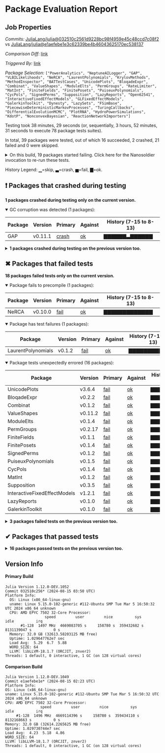 # Package Evaluation Report

## Job Properties

*Commits:* [JuliaLang/julia@032510c2561d9228bc98f4959e45c48ccd7c08f2](https://github.com/JuliaLang/julia/commit/032510c2561d9228bc98f4959e45c48ccd7c08f2) vs [JuliaLang/julia@e1aefebe1e3c62339be4b46043625170ec538137](https://github.com/JuliaLang/julia/commit/e1aefebe1e3c62339be4b46043625170ec538137)

*Comparison Diff:* [link](https://github.com/JuliaLang/julia/compare/e1aefebe1e3c62339be4b46043625170ec538137...032510c2561d9228bc98f4959e45c48ccd7c08f2)

*Triggered By:* [link](https://github.com/JuliaLang/julia/pull/55297#issuecomment-2290520096)

*Package Selection:* `["PowerAnalytics", "NeptuneAILogger", "GAP", "VLBILikelihoods", "NeRCA", "LaurentPolynomials", "KrylovMethods", "MethodInspector", "BATTestCases", "UnicodePlots", "BloqadeExpr", "Combinat", "ValueShapes", "ModuleElts", "PermGroups", "RateLimiter", "MatInt", "FiniteFields", "FinitePosets", "PuiseuxPolynomials", "CycPols", "SignedPerms", "Supposition", "LazyReports", "Open62541", "InteractiveFixedEffectModels", "GLFixedEffectModels", "GalerkinToolkit", "Dynesty", "LazySets", "FSimBase", "PiecewiseDeterministicMarkovProcesses", "TuringCallbacks", "DifferentialEvolutionMCMC", "PlotRNA", "HydroPowerSimulations", "KdotP", "NonconvexBayesian", "ReactionNetworkImporters"]`

Testing took 38 minutes, 29 seconds (or, sequentially, 3 hours, 52 minutes, 31 seconds to execute 78 package tests suites).

In total, 39 packages were tested, out of which 16 succeeded, 2 crashed, 21 failed and 0 were skipped.


<details><summary>On this build, 19 packages started failing. Click here for the Nanosoldier invocation to re-run these tests.</summary>
<p>

```
@nanosoldier `runtests(["ModuleElts", "FiniteFields", "FinitePosets", "SignedPerms", "PuiseuxPolynomials", "Combinat", "CycPols", "LaurentPolynomials", "PermGroups", "MatInt", "Supposition", "GAP", "InteractiveFixedEffectModels", "ValueShapes", "LazyReports", "GalerkinToolkit", "NeRCA", "UnicodePlots", "BloqadeExpr"])`
```

</p>
</details>


History Legend: ▁=skip, ▃=crash, ▅=fail, ▇=ok.

## ❗ Packages that crashed during testing

**1 packages crashed during testing only on the current version.**

<details open><summary>GC corruption was detected (1 packages):</summary>
<p>


| Package | Version | Primary | Against | History (7-15 to 8-13) |
| ------- | ------- | ------- | ------- | ------- |
| GAP | v0.11.1 | [crash](https://s3.amazonaws.com/julialang-reports/nanosoldier/pkgeval/by_hash/032510c_vs_e1aefeb/GAP.primary.log) | [ok](https://s3.amazonaws.com/julialang-reports/nanosoldier/pkgeval/by_hash/032510c_vs_e1aefeb/GAP.against.log) | <span class="history">▇▇▇▇▇▇▃▇▇▇▇▇▇</span> |

</p>
</details>

<details><summary><strong>1 packages crashed during testing on the previous version too.</strong></summary>
<p>

<details open><summary>A segmentation fault happened (1 packages):</summary>
<p>


| Package | History (7-15 to 8-13) |
| ------- | ------- |
| [PowerAnalytics v0.7.0](https://s3.amazonaws.com/julialang-reports/nanosoldier/pkgeval/by_hash/032510c_vs_e1aefeb/PowerAnalytics.primary.log) | <span class="history">▇▇▇▇▇▇▇▇▃▃▃▃▃</span> |

</p>
</details>

</p>
</details>


## ✖ Packages that failed tests

**18 packages failed tests only on the current version.**

<details open><summary>Package fails to precompile (1 packages):</summary>
<p>


| Package | Version | Primary | Against | History (7-15 to 8-13) |
| ------- | ------- | ------- | ------- | ------- |
| NeRCA | v0.10.0 | [fail](https://s3.amazonaws.com/julialang-reports/nanosoldier/pkgeval/by_hash/032510c_vs_e1aefeb/NeRCA.primary.log) | [ok](https://s3.amazonaws.com/julialang-reports/nanosoldier/pkgeval/by_hash/032510c_vs_e1aefeb/NeRCA.against.log) | <span class="history">▇▇▇▇▇▇▇▇▇▇▇▇▇</span> |

</p>
</details>

<details open><summary>Package has test failures (1 packages):</summary>
<p>


| Package | Version | Primary | Against | History (7-15 to 8-13) |
| ------- | ------- | ------- | ------- | ------- |
| LaurentPolynomials | v0.1.2 | [fail](https://s3.amazonaws.com/julialang-reports/nanosoldier/pkgeval/by_hash/032510c_vs_e1aefeb/LaurentPolynomials.primary.log) | [ok](https://s3.amazonaws.com/julialang-reports/nanosoldier/pkgeval/by_hash/032510c_vs_e1aefeb/LaurentPolynomials.against.log) | <span class="history">▇▇▇▇▇▇▇▇▇▇▇▇▇</span> |

</p>
</details>

<details open><summary>Package tests unexpectedly errored (16 packages):</summary>
<p>


| Package | Version | Primary | Against | History (7-15 to 8-13) |
| ------- | ------- | ------- | ------- | ------- |
| UnicodePlots | v3.6.4 | [fail](https://s3.amazonaws.com/julialang-reports/nanosoldier/pkgeval/by_hash/032510c_vs_e1aefeb/UnicodePlots.primary.log) | [ok](https://s3.amazonaws.com/julialang-reports/nanosoldier/pkgeval/by_hash/032510c_vs_e1aefeb/UnicodePlots.against.log) | <span class="history">▇▇▇▇▇▇▇▇▇▇▇▇▇</span> |
| BloqadeExpr | v0.2.2 | [fail](https://s3.amazonaws.com/julialang-reports/nanosoldier/pkgeval/by_hash/032510c_vs_e1aefeb/BloqadeExpr.primary.log) | [ok](https://s3.amazonaws.com/julialang-reports/nanosoldier/pkgeval/by_hash/032510c_vs_e1aefeb/BloqadeExpr.against.log) | <span class="history">▇▇▇▇▇▇▇▇▇▇▇▇▇</span> |
| Combinat | v0.1.2 | [fail](https://s3.amazonaws.com/julialang-reports/nanosoldier/pkgeval/by_hash/032510c_vs_e1aefeb/Combinat.primary.log) | [ok](https://s3.amazonaws.com/julialang-reports/nanosoldier/pkgeval/by_hash/032510c_vs_e1aefeb/Combinat.against.log) | <span class="history">▇▇▇▇▇▇▇▇▇▇▇▇▇</span> |
| ValueShapes | v0.11.2 | [fail](https://s3.amazonaws.com/julialang-reports/nanosoldier/pkgeval/by_hash/032510c_vs_e1aefeb/ValueShapes.primary.log) | [ok](https://s3.amazonaws.com/julialang-reports/nanosoldier/pkgeval/by_hash/032510c_vs_e1aefeb/ValueShapes.against.log) | <span class="history">▇▇▇▇▇▇▇▇▇▇▇▇▇</span> |
| ModuleElts | v0.1.4 | [fail](https://s3.amazonaws.com/julialang-reports/nanosoldier/pkgeval/by_hash/032510c_vs_e1aefeb/ModuleElts.primary.log) | [ok](https://s3.amazonaws.com/julialang-reports/nanosoldier/pkgeval/by_hash/032510c_vs_e1aefeb/ModuleElts.against.log) | <span class="history">▇▇▇▇▇▇▇▇▇▇▇▇▇</span> |
| PermGroups | v0.2.17 | [fail](https://s3.amazonaws.com/julialang-reports/nanosoldier/pkgeval/by_hash/032510c_vs_e1aefeb/PermGroups.primary.log) | [ok](https://s3.amazonaws.com/julialang-reports/nanosoldier/pkgeval/by_hash/032510c_vs_e1aefeb/PermGroups.against.log) | <span class="history">▇▇▇▇▇▇▇▇▇▇▇▇▇</span> |
| FiniteFields | v0.1.1 | [fail](https://s3.amazonaws.com/julialang-reports/nanosoldier/pkgeval/by_hash/032510c_vs_e1aefeb/FiniteFields.primary.log) | [ok](https://s3.amazonaws.com/julialang-reports/nanosoldier/pkgeval/by_hash/032510c_vs_e1aefeb/FiniteFields.against.log) | <span class="history">▇▇▇▇▇▇▇▇▇▇▇▇▇</span> |
| FinitePosets | v0.1.4 | [fail](https://s3.amazonaws.com/julialang-reports/nanosoldier/pkgeval/by_hash/032510c_vs_e1aefeb/FinitePosets.primary.log) | [ok](https://s3.amazonaws.com/julialang-reports/nanosoldier/pkgeval/by_hash/032510c_vs_e1aefeb/FinitePosets.against.log) | <span class="history">▇▇▇▇▇▇▇▇▇▇▇▇▇</span> |
| SignedPerms | v0.1.2 | [fail](https://s3.amazonaws.com/julialang-reports/nanosoldier/pkgeval/by_hash/032510c_vs_e1aefeb/SignedPerms.primary.log) | [ok](https://s3.amazonaws.com/julialang-reports/nanosoldier/pkgeval/by_hash/032510c_vs_e1aefeb/SignedPerms.against.log) | <span class="history">▇▇▇▇▇▇▇▇▇▇▇▇▇</span> |
| PuiseuxPolynomials | v0.1.5 | [fail](https://s3.amazonaws.com/julialang-reports/nanosoldier/pkgeval/by_hash/032510c_vs_e1aefeb/PuiseuxPolynomials.primary.log) | [ok](https://s3.amazonaws.com/julialang-reports/nanosoldier/pkgeval/by_hash/032510c_vs_e1aefeb/PuiseuxPolynomials.against.log) | <span class="history">▇▇▇▇▇▇▇▇▇▇▇▇▇</span> |
| CycPols | v0.1.4 | [fail](https://s3.amazonaws.com/julialang-reports/nanosoldier/pkgeval/by_hash/032510c_vs_e1aefeb/CycPols.primary.log) | [ok](https://s3.amazonaws.com/julialang-reports/nanosoldier/pkgeval/by_hash/032510c_vs_e1aefeb/CycPols.against.log) | <span class="history">▇▇▇▇▇▇▇▇▇▇▇▇▇</span> |
| MatInt | v0.1.2 | [fail](https://s3.amazonaws.com/julialang-reports/nanosoldier/pkgeval/by_hash/032510c_vs_e1aefeb/MatInt.primary.log) | [ok](https://s3.amazonaws.com/julialang-reports/nanosoldier/pkgeval/by_hash/032510c_vs_e1aefeb/MatInt.against.log) | <span class="history">▇▇▇▇▇▇▇▇▇▇▇▇▇</span> |
| Supposition | v0.3.5 | [fail](https://s3.amazonaws.com/julialang-reports/nanosoldier/pkgeval/by_hash/032510c_vs_e1aefeb/Supposition.primary.log) | [ok](https://s3.amazonaws.com/julialang-reports/nanosoldier/pkgeval/by_hash/032510c_vs_e1aefeb/Supposition.against.log) | <span class="history">▇▇▇▇▇▇▇▇▇▇▇▇▇</span> |
| InteractiveFixedEffectModels | v1.2.1 | [fail](https://s3.amazonaws.com/julialang-reports/nanosoldier/pkgeval/by_hash/032510c_vs_e1aefeb/InteractiveFixedEffectModels.primary.log) | [ok](https://s3.amazonaws.com/julialang-reports/nanosoldier/pkgeval/by_hash/032510c_vs_e1aefeb/InteractiveFixedEffectModels.against.log) | <span class="history">▇▇▇▇▇▇▇▇▇▇▇▇▇</span> |
| LazyReports | v0.1.0 | [fail](https://s3.amazonaws.com/julialang-reports/nanosoldier/pkgeval/by_hash/032510c_vs_e1aefeb/LazyReports.primary.log) | [ok](https://s3.amazonaws.com/julialang-reports/nanosoldier/pkgeval/by_hash/032510c_vs_e1aefeb/LazyReports.against.log) | <span class="history">▇▇▇▇▇▇▇▇▇▇▇▇▇</span> |
| GalerkinToolkit | v0.1.0 | [fail](https://s3.amazonaws.com/julialang-reports/nanosoldier/pkgeval/by_hash/032510c_vs_e1aefeb/GalerkinToolkit.primary.log) | [ok](https://s3.amazonaws.com/julialang-reports/nanosoldier/pkgeval/by_hash/032510c_vs_e1aefeb/GalerkinToolkit.against.log) | <span class="history">▇▇▇▇▇▇▇▇▇▇▇▇▇</span> |

</p>
</details>

<details><summary><strong>3 packages failed tests on the previous version too.</strong></summary>
<p>

<details open><summary>Package fails to precompile (2 packages):</summary>
<p>


| Package | History (7-15 to 8-13) |
| ------- | ------- |
| [VLBILikelihoods v0.2.4](https://s3.amazonaws.com/julialang-reports/nanosoldier/pkgeval/by_hash/032510c_vs_e1aefeb/VLBILikelihoods.primary.log) | <span class="history">▇▇▇▇▇▇▇▇▇▇▇▇▇</span> |
| [GLFixedEffectModels v0.5.4](https://s3.amazonaws.com/julialang-reports/nanosoldier/pkgeval/by_hash/032510c_vs_e1aefeb/GLFixedEffectModels.primary.log) | <span class="history">▇▇▇▇▇▇▇▇▇▇▇▇▇</span> |

</p>
</details>

<details open><summary>Package tests unexpectedly errored (1 packages):</summary>
<p>


| Package | History (7-15 to 8-13) |
| ------- | ------- |
| [RateLimiter v0.1.3](https://s3.amazonaws.com/julialang-reports/nanosoldier/pkgeval/by_hash/032510c_vs_e1aefeb/RateLimiter.primary.log) | <span class="history">▇▇▇▇▇▇▇▇▇▇▇▅▅</span> |

</p>
</details>

</p>
</details>


## ✔ Packages that passed tests

<details><summary><strong>16 packages passed tests on the previous version too.</strong></summary>
<p>

| Package | History (7-15 to 8-13) |
| ------- | ------- |
| [LazySets v2.14.2](https://s3.amazonaws.com/julialang-reports/nanosoldier/pkgeval/by_hash/032510c_vs_e1aefeb/LazySets.primary.log) | <span class="history">▇▇▇▇▇▇▇▇▇▇▇▇▇</span> |
| [FSimBase v0.2.2](https://s3.amazonaws.com/julialang-reports/nanosoldier/pkgeval/by_hash/032510c_vs_e1aefeb/FSimBase.primary.log) | <span class="history">▇▇▇▇▇▇▇▇▇▇▇▇▇</span> |
| [KrylovMethods v0.6.0](https://s3.amazonaws.com/julialang-reports/nanosoldier/pkgeval/by_hash/032510c_vs_e1aefeb/KrylovMethods.primary.log) | <span class="history">▇▇▇▇▇▇▇▇▇▇▇▇▇</span> |
| [Dynesty v0.4.0](https://s3.amazonaws.com/julialang-reports/nanosoldier/pkgeval/by_hash/032510c_vs_e1aefeb/Dynesty.primary.log) | <span class="history">▅▇▅▅▅▇▇▇▅▅▅▅▅</span> |
| [PiecewiseDeterministicMarkovProcesses v0.0.8](https://s3.amazonaws.com/julialang-reports/nanosoldier/pkgeval/by_hash/032510c_vs_e1aefeb/PiecewiseDeterministicMarkovProcesses.primary.log) | <span class="history">▇▇▅▇▇▅▇▇▇▇▇▇▇</span> |
| [MethodInspector v0.3.1](https://s3.amazonaws.com/julialang-reports/nanosoldier/pkgeval/by_hash/032510c_vs_e1aefeb/MethodInspector.primary.log) | <span class="history">▇▇▇▇▇▇▇▇▇▇▇▅▇</span> |
| [BATTestCases v0.1.0](https://s3.amazonaws.com/julialang-reports/nanosoldier/pkgeval/by_hash/032510c_vs_e1aefeb/BATTestCases.primary.log) | <span class="history">▇▇▇▇▇▇▇▇▇▇▇▇▇</span> |
| [NeptuneAILogger v0.1.1](https://s3.amazonaws.com/julialang-reports/nanosoldier/pkgeval/by_hash/032510c_vs_e1aefeb/NeptuneAILogger.primary.log) | <span class="history">▇▇▇▇▇▇▇▇▇▇▇▇▇</span> |
| [DifferentialEvolutionMCMC v0.7.8](https://s3.amazonaws.com/julialang-reports/nanosoldier/pkgeval/by_hash/032510c_vs_e1aefeb/DifferentialEvolutionMCMC.primary.log) | <span class="history">▇▇▇▇▇▇▇▇▇▇▇▇▇</span> |
| [Open62541 v0.1.1](https://s3.amazonaws.com/julialang-reports/nanosoldier/pkgeval/by_hash/032510c_vs_e1aefeb/Open62541.primary.log) | <span class="history">▅▇▇▅▇▅▅▅▇▇▇▇▇</span> |
| [KdotP v0.2.4](https://s3.amazonaws.com/julialang-reports/nanosoldier/pkgeval/by_hash/032510c_vs_e1aefeb/KdotP.primary.log) | <span class="history">▇▇▇▇▇▇▇▇▇▇▇▇▇</span> |
| [TuringCallbacks v0.4.3](https://s3.amazonaws.com/julialang-reports/nanosoldier/pkgeval/by_hash/032510c_vs_e1aefeb/TuringCallbacks.primary.log) | <span class="history">▇▇▇▇▇▇▇▇▇▇▇▅▇</span> |
| [PlotRNA v0.3.2](https://s3.amazonaws.com/julialang-reports/nanosoldier/pkgeval/by_hash/032510c_vs_e1aefeb/PlotRNA.primary.log) | <span class="history">▇▇▇▇▇▇▅▇▇▇▇▅▅</span> |
| [NonconvexBayesian v0.1.5](https://s3.amazonaws.com/julialang-reports/nanosoldier/pkgeval/by_hash/032510c_vs_e1aefeb/NonconvexBayesian.primary.log) | <span class="history">▇▇▇▇▇▇▇▇▇▇▇▇▇</span> |
| [HydroPowerSimulations v0.9.1](https://s3.amazonaws.com/julialang-reports/nanosoldier/pkgeval/by_hash/032510c_vs_e1aefeb/HydroPowerSimulations.primary.log) | <span class="history">▇▇▇▇▇▅▇▅▇▇▇▅▇</span> |
| [ReactionNetworkImporters v0.15.0](https://s3.amazonaws.com/julialang-reports/nanosoldier/pkgeval/by_hash/032510c_vs_e1aefeb/ReactionNetworkImporters.primary.log) | <span class="history">▇▅▇▇▅▇▇▇▇▇▇▇▇</span> |

</p>
</details>


## Version Info

#### Primary Build

```
Julia Version 1.12.0-DEV.1052
Commit 032510c256* (2024-08-15 03:50 UTC)
Platform Info:
  OS: Linux (x86_64-linux-gnu)
  uname: Linux 5.15.0-102-generic #112-Ubuntu SMP Tue Mar 5 16:50:32 UTC 2024 x86_64 unknown
  CPU: AMD EPYC 7502 32-Core Processor: 
                  speed         user         nice          sys         idle          irq
       #1-128  1497 MHz  4669083705 s     158780 s  359432682 s  8131139047 s          0 s
  Memory: 32.0 GB (32613.58203125 MB free)
  Uptime: 1.029647762e7 sec
  Load Avg:  5.29  6.7  5.88
  WORD_SIZE: 64
  LLVM: libLLVM-18.1.7 (ORCJIT, znver2)
Threads: 1 default, 0 interactive, 1 GC (on 128 virtual cores)

```

  #### Comparison Build

  ```
Julia Version 1.12.0-DEV.1049
Commit e1aefebe1e* (2024-08-15 02:23 UTC)
Platform Info:
  OS: Linux (x86_64-linux-gnu)
  uname: Linux 5.15.0-102-generic #112-Ubuntu SMP Tue Mar 5 16:50:32 UTC 2024 x86_64 unknown
  CPU: AMD EPYC 7502 32-Core Processor: 
                  speed         user         nice          sys         idle          irq
       #1-128  1496 MHz  4669114396 s     158780 s  359434110 s  8132168663 s          0 s
  Memory: 32.0 GB (32614.2265625 MB free)
  Uptime: 1.029730744e7 sec
  Load Avg:  4.23  5.18  4.86
  WORD_SIZE: 64
  LLVM: libLLVM-18.1.7 (ORCJIT, znver2)
Threads: 1 default, 0 interactive, 1 GC (on 128 virtual cores)

  ```
  <!-- Generated on 2024-08-15T10:49:26.835 -->
